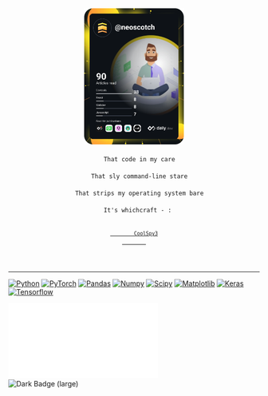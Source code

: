 <tr>
  <div align="center">
    <img src="https://github.com/neoscotch/neoscotch/blob/master/devcard.svg" width="200" alt="neoscotch's Dev Card"/>
<!--      <br><img alt="Dark Badge (large)" class="hidden dark:block" src="https://www.codewars.com/users/neoscotch/badges/small"> -->
  </div>
  <div align="center">            
    <code>
    That code in my care <br>
    That sly command-line stare <br>
    That strips my operating system bare <br>
    It's whichcraft - :  
    <sup>
        <a href="https://github.com/CoolSpy3/VPT/blob/1bb4b67ce26114c107a301d89da6c9edcaeec989/python/Python/Python36/Lib/site-packages/whichcraft-0.6.1.dist-info/METADATA" >
        CoolSpy3
        </a>
    </sup>
    </code>       
  </div>
</tr>
  
<!--  <center>
  test
 </center> -->
---

[![Python](https://img.shields.io/badge/-Python-black?style=flat&logo=python&link=https://github.com/neoscotch/Python-AWS-TradingAI)](https://github.com/neoscotch/Python-AWS-TradingAI)
[![PyTorch](https://img.shields.io/badge/-PyTorch-EE4C2C?style=flat&logo=PyTorch&logoColor=white&link=https://github.com/neoscotch/Python-AWS-TradingAI)](https://github.com/neoscotch/Python-AWS-TradingAI)
[![Pandas](https://img.shields.io/badge/-Pandas-150458?style=flat&logo=Pandas&link=https://github.com/neoscotch/Python-AWS-TradingAI)](https://github.com/neoscotch/Python-AWS-TradingAI)
[![Numpy](https://img.shields.io/badge/-Numpy-lightgray?style=flat&logo=Numpy&logoColor=white&link=https://github.com/neoscotch/Python-AWS-TradingAI)](https://github.com/neoscotch/Python-AWS-TradingAI)
[![Scipy](https://img.shields.io/badge/-Scipy-blue?style=flat&logo=Scipy&logoColor=white&link=https://github.com/neoscotch/Python-AWS-TradingAI)](https://github.com/neoscotch/Python-AWS-TradingAI)
[![Matplotlib](https://img.shields.io/badge/-Matplotlib-black?style=flat&logo=Matplotlib&logoColor=white&link=https://github.com/neoscotch/Python-AWS-TradingAI)](https://github.com/neoscotch/Python-AWS-TradingAI)
[![Keras](https://img.shields.io/badge/-Keras-D00000?style=flat&logo=Keras&link=https://github.com/neoscotch/Python-AWS-TradingAI)](https://github.com/neoscotch/Python-AWS-TradingAI)
[![Tensorflow](https://img.shields.io/badge/-Tensorflow-gray?style=flat&logo=tensorflow&link=https://github.com/neoscotch/Python-AWS-TradingAI)](https://github.com/neoscotch/Python-AWS-TradingAI)



<img src="https://github.com/neoscotch/neoscotch/blob/master/readme.svg" width="300" alt="testing"/> <br><img alt="Dark Badge (large)" class="hidden dark:block" src="https://www.codewars.com/users/neoscotch/badges/small">

<div id="world"></div>



<!-- <table><tbody><tr><td><a href="https://octo-ring.com/"><img src="https://octo-ring.com/static/img/widget/top.png" width="99%" alt="Octo Ring logo" align="top"></a><br><a href="https://octo-ring.com/p/neoscotch/prev"><img src="https://octo-ring.com/static/img/widget/prev.png" width="33%" alt="previous" align="top" title="previous profile"></a><a href="https://octo-ring.com/p/neoscotch/random"><img src="https://octo-ring.com/static/img/widget/random.png" width="33%" alt="random" align="top" title="random profile"></a><a href="https://octo-ring.com/p/neoscotch/next"><img src="https://octo-ring.com/static/img/widget/next.png" width="33%" alt="next" align="top" title="next profile"></a><br><a href="https://octo-ring.com/"><img src="https://octo-ring.com/static/img/widget/bottom.png" width="99%" alt="check out other GitHub profiles in the Octo Ring" align="top"></a></td></tr></tbody></table> -->
